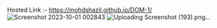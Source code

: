 Hosted Link :- https://mohdshazil.github.io/DOM-1/
![Screenshot 2023-10-01 002843](https://github.com/mohdshazil/DOM-1/assets/129063461/06d1e182-3ef9-40bf-a9f6-1587e48a2dba)
![Uploading Screenshot (193).png…]()
